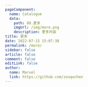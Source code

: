 ```yaml
---
pageComponent:
  name: Catalogue
  data:
    path: 80.更多
    imgUrl: /img/more.png
    description: 更多内容
title: 更多
date: 2022-07-15 15:07:38
permalink: /more/
sidebar: false
article: false
comment: false
editLink: false
author: 
  name: Marvel
  link: https://github.com/zouquchen
---
```

